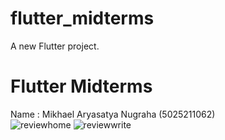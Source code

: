 # flutter_midterms

A new Flutter project.
# Flutter Midterms
Name : Mikhael Aryasatya Nugraha (5025211062) <br>
![reviewhome](https://github.com/mikhaelarya/flutter_midterms_mikhael_a/assets/127032197/ca4db932-cb57-4b70-b0cb-e0b2635c0be6)
![reviewwrite](https://github.com/mikhaelarya/flutter_midterms_mikhael_a/assets/127032197/4c94999e-47b5-4734-bbb9-f66b5d4f5fd3)

